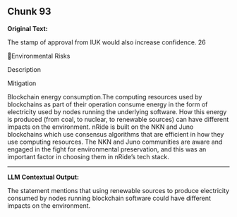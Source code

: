 ## Chunk 93

**Original Text:**

The stamp of approval from
IUK would also increase confidence. 26

Environmental Risks

Description

Mitigation

Blockchain energy consumption.The computing resources
used by blockchains as part of their operation consume
energy in the form of electricity used by nodes running the
underlying software. How this energy is produced (from coal,
to nuclear, to renewable sources) can have different impacts
on the environment. nRide is built on the NKN and Juno blockchains which use
consensus algorithms that are efficient in how they use
computing resources. The NKN and Juno communities are
aware and engaged in the fight for environmental
preservation, and this was an important factor in choosing
them in nRide’s tech stack.

---

**LLM Contextual Output:**

The statement mentions that using renewable sources to produce electricity consumed by nodes running blockchain software could have different impacts on the environment.
